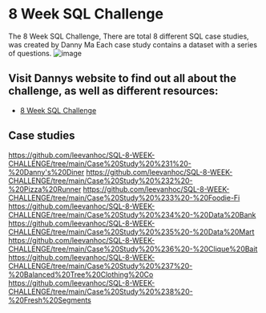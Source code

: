 # 8 Week SQL Challenge 
The 8 Week SQL Challenge, There are total 8 different SQL case studies, was created by Danny Ma 
Each case study contains a dataset with a series of questions. 
![image](https://user-images.githubusercontent.com/120476961/226283774-dc5f5404-d93b-49f6-9bab-6e4f5a34d262.png)
## Visit Dannys website to find out all about the challenge, as well as different resources: 
- [8 Week SQL Challenge](https://8weeksqlchallenge.com/)
## Case studies
https://github.com/leevanhoc/SQL-8-WEEK-CHALLENGE/tree/main/Case%20Study%20%231%20-%20Danny's%20Diner
https://github.com/leevanhoc/SQL-8-WEEK-CHALLENGE/tree/main/Case%20Study%20%232%20-%20Pizza%20Runner
https://github.com/leevanhoc/SQL-8-WEEK-CHALLENGE/tree/main/Case%20Study%20%233%20-%20Foodie-Fi
https://github.com/leevanhoc/SQL-8-WEEK-CHALLENGE/tree/main/Case%20Study%20%234%20-%20Data%20Bank
https://github.com/leevanhoc/SQL-8-WEEK-CHALLENGE/tree/main/Case%20Study%20%235%20-%20Data%20Mart
https://github.com/leevanhoc/SQL-8-WEEK-CHALLENGE/tree/main/Case%20Study%20%236%20-%20Clique%20Bait
https://github.com/leevanhoc/SQL-8-WEEK-CHALLENGE/tree/main/Case%20Study%20%237%20-%20Balanced%20Tree%20Clothing%20Co
https://github.com/leevanhoc/SQL-8-WEEK-CHALLENGE/tree/main/Case%20Study%20%238%20-%20Fresh%20Segments
